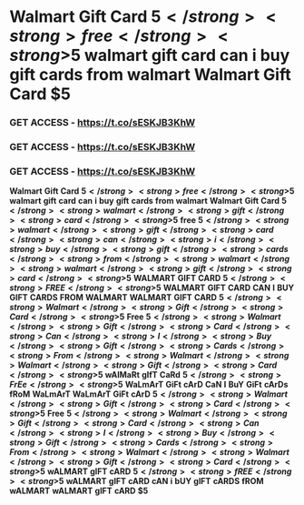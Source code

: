 # <strong>Walmart</strong> <strong>Gift</strong> <strong>Card</strong> <strong>$5</strong> <strong>free</strong> <strong>$5</strong> <strong>walmart</strong> <strong>gift</strong> <strong>card</strong> <strong>can</strong> <strong>i</strong> <strong>buy</strong> <strong>gift</strong> <strong>cards</strong> <strong>from</strong> <strong>walmart</strong> <strong>Walmart</strong> <strong>Gift</strong> <strong>Card</strong> <strong>$5</strong>

### <strong>GET</strong> <strong>ACCESS</strong> <strong>-</strong> <strong>https://t.co/sESKJB3KhW</strong>

### <strong>GET</strong> <strong>ACCESS</strong> <strong>-</strong> <strong>https://t.co/sESKJB3KhW</strong>

### <strong>GET</strong> <strong>ACCESS</strong> <strong>-</strong> <strong>https://t.co/sESKJB3KhW</strong>

<strong>Walmart</strong> <strong>Gift</strong> <strong>Card</strong> <strong>$5</strong> <strong>free</strong> <strong>$5</strong> <strong>walmart</strong> <strong>gift</strong> <strong>card</strong> <strong>can</strong> <strong>i</strong> <strong>buy</strong> <strong>gift</strong> <strong>cards</strong> <strong>from</strong> <strong>walmart</strong> <strong>Walmart</strong> <strong>Gift</strong> <strong>Card</strong> <strong>$5</strong> <strong>walmart</strong> <strong>gift</strong> <strong>card</strong> <strong>$5</strong> <strong>free</strong> <strong>$5</strong> <strong>walmart</strong> <strong>gift</strong> <strong>card</strong> <strong>can</strong> <strong>i</strong> <strong>buy</strong> <strong>gift</strong> <strong>cards</strong> <strong>from</strong> <strong>walmart</strong> <strong>walmart</strong> <strong>gift</strong> <strong>card</strong> <strong>$5</strong> <strong>WALMART</strong> <strong>GIFT</strong> <strong>CARD</strong> <strong>$5</strong> <strong>FREE</strong> <strong>$5</strong> <strong>WALMART</strong> <strong>GIFT</strong> <strong>CARD</strong> <strong>CAN</strong> <strong>I</strong> <strong>BUY</strong> <strong>GIFT</strong> <strong>CARDS</strong> <strong>FROM</strong> <strong>WALMART</strong> <strong>WALMART</strong> <strong>GIFT</strong> <strong>CARD</strong> <strong>$5</strong> <strong>Walmart</strong> <strong>Gift</strong> <strong>Card</strong> <strong>$5</strong> <strong>Free</strong> <strong>$5</strong> <strong>Walmart</strong> <strong>Gift</strong> <strong>Card</strong> <strong>Can</strong> <strong>I</strong> <strong>Buy</strong> <strong>Gift</strong> <strong>Cards</strong> <strong>From</strong> <strong>Walmart</strong> <strong>Walmart</strong> <strong>Gift</strong> <strong>Card</strong> <strong>$5</strong> <strong>wAlMaRt</strong> <strong>gIfT</strong> <strong>CaRd</strong> <strong>$5</strong> <strong>FrEe</strong> <strong>$5</strong> <strong>WaLmArT</strong> <strong>GiFt</strong> <strong>cArD</strong> <strong>CaN</strong> <strong>I</strong> <strong>BuY</strong> <strong>GiFt</strong> <strong>cArDs</strong> <strong>fRoM</strong> <strong>WaLmArT</strong> <strong>WaLmArT</strong> <strong>GiFt</strong> <strong>cArD</strong> <strong>$5</strong> <strong>Walmart</strong> <strong>Gift</strong> <strong>Card</strong> <strong>$5</strong> <strong>Free</strong> <strong>$5</strong> <strong>Walmart</strong> <strong>Gift</strong> <strong>Card</strong> <strong>Can</strong> <strong>I</strong> <strong>Buy</strong> <strong>Gift</strong> <strong>Cards</strong> <strong>From</strong> <strong>Walmart</strong> <strong>Walmart</strong> <strong>Gift</strong> <strong>Card</strong> <strong>$5</strong> <strong>wALMART</strong> <strong>gIFT</strong> <strong>cARD</strong> <strong>$5</strong> <strong>fREE</strong> <strong>$5</strong> <strong>wALMART</strong> <strong>gIFT</strong> <strong>cARD</strong> <strong>cAN</strong> <strong>i</strong> <strong>bUY</strong> <strong>gIFT</strong> <strong>cARDS</strong> <strong>fROM</strong> <strong>wALMART</strong> <strong>wALMART</strong> <strong>gIFT</strong> <strong>cARD</strong> <strong>$5</strong>